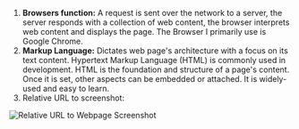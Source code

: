 1. **Browsers function:** A request is sent over the network to a server, the server responds with a collection of web content, the browser interprets web content and displays the page. The Browser I primarily use is Google Chrome. 
2. **Markup Language:** Dictates web page's architecture with a focus on its text content. Hypertext Markup Language (HTML) is commonly used in development. HTML is the foundation and structure of a page's content. Once it is set, other aspects can be embedded or attached. It is widely-used and easy to learn. 
3. Relative URL to screenshot:

![Relative URL to Webpage Screenshot](./imgages/webpage-screenshot.png)
